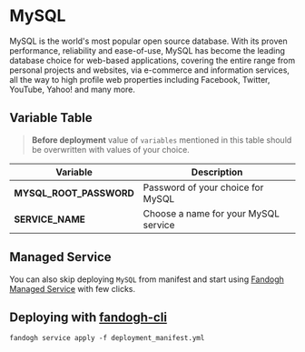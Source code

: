 # MySQL

MySQL is the world's most popular open source database. With its proven performance, reliability and ease-of-use, MySQL has become the leading database choice for web-based applications, covering the entire range from personal projects and websites, via e-commerce and information services, all the way to high profile web properties including Facebook, Twitter, YouTube, Yahoo! and many more.

## Variable Table
>  **Before deployment** value of `variables` mentioned in this table should be overwritten with values of your choice.

|Variable | Description |
|--- |--- |
|**MYSQL_ROOT_PASSWORD** | Password of your choice for MySQL
|**SERVICE_NAME** | Choose a name for your MySQL service

## Managed Service
You can also skip deploying `MySQL` from manifest and start using [Fandogh Managed Service](https://docs.fandogh.cloud/docs/mysql-managed-service.html) with few clicks.

## Deploying with [fandogh-cli](https://docs.fandogh.cloud/docs/service-manifest.html#%D9%85%D8%A7%D9%86%DB%8C%D9%81%D8%B3%D8%AA-%D8%B3%D8%B1%D9%88%DB%8C%D8%B3-%DA%86%DB%8C%D8%B3%D8%AA)

```
fandogh service apply -f deployment_manifest.yml
```

